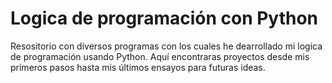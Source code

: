 # Logica de programación con Python 
Resositorio con diversos programas con los cuales he dearrollado mi logica de programación usando Python. Aquí encontraras proyectos desde mis primeros pasos hasta mis últimos ensayos para futuras ideas.
